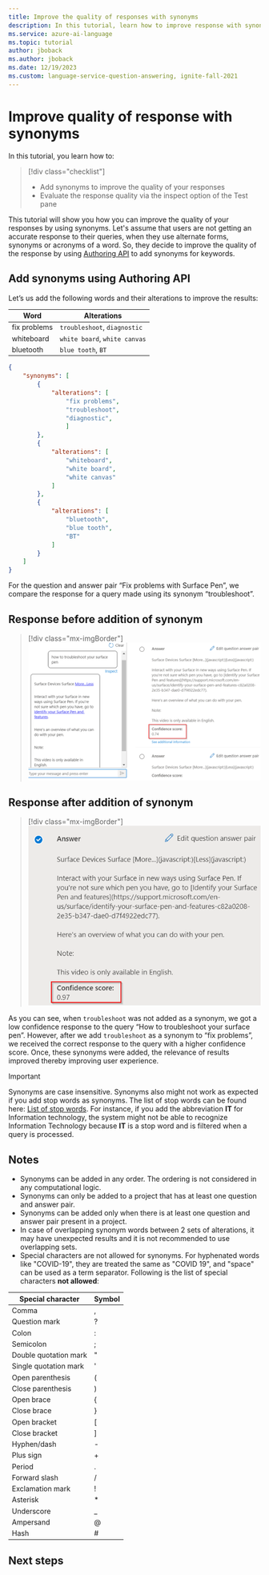 ```yaml
---
title: Improve the quality of responses with synonyms
description: In this tutorial, learn how to improve response with synonyms and alternate words
ms.service: azure-ai-language
ms.topic: tutorial
author: jboback
ms.author: jboback
ms.date: 12/19/2023
ms.custom: language-service-question-answering, ignite-fall-2021
---
```


# Improve quality of response with synonyms

In this tutorial, you learn how to:

> [!div class="checklist"]
> * Add synonyms to improve the quality of your responses
> * Evaluate the response quality via the inspect option of the Test pane

This tutorial will show you how you can improve the quality of your responses by using synonyms. Let's assume that users are not getting an accurate response to their queries, when they use alternate forms, synonyms or acronyms of a word. So, they decide to improve the quality of the response by using [Authoring API](../how-to/authoring.md) to add synonyms for keywords.

## Add synonyms using Authoring API

Let’s us add the following words and their alterations to improve the results:

|Word | Alterations|
|--------------|--------------------------------|
| fix problems | `troubleshoot`, `diagnostic`|
| whiteboard   | `white board`, `white canvas`   |
| bluetooth    | `blue tooth`, `BT`     |

```json
{
    "synonyms": [
        {
            "alterations": [
                "fix problems",
                "troubleshoot",
                "diagnostic",
                ]
        },
        {
            "alterations": [
                "whiteboard",
                "white board",
                "white canvas"
            ]
        },
        {
            "alterations": [
                "bluetooth",
                "blue tooth",
                "BT"
            ]
        }
    ]
}

```

For the question and answer pair “Fix problems with Surface Pen”, we compare the response for a query made using its synonym “troubleshoot”.

## Response before addition of synonym

> [!div class="mx-imgBorder"]
> [ ![Screenshot with confidence score of .74 highlighted in red]( ../media/adding-synonyms/score.png) ]( ../media/adding-synonyms/score.png#lightbox)

## Response after addition of synonym

> [!div class="mx-imgBorder"]
> [ ![Screenshot with a confidence score of .97 highlighted in red]( ../media/adding-synonyms/score-improvement.png) ]( ../media/adding-synonyms/score-improvement.png#lightbox)

As you can see, when `troubleshoot` was not added as a synonym, we got a low confidence response to the query “How to troubleshoot your surface pen”. However, after we add `troubleshoot` as a synonym to “fix problems”, we received the correct response to the query with a higher confidence score. Once, these synonyms were added, the relevance of results improved thereby improving user experience.

> [!IMPORTANT]
> Synonyms are case insensitive. Synonyms also might not work as expected if you add stop words as synonyms. The list of stop words can be found here: [List of stop words](https://github.com/Azure-Samples/azure-search-sample-data/blob/master/STOPWORDS.md).
> For instance, if you add the abbreviation **IT** for Information technology, the system might not be able to recognize Information Technology because **IT** is a stop word and is filtered when a query is processed.

## Notes
* Synonyms can be added in any order. The ordering is not considered in any computational logic.
* Synonyms can only be added to a project that has at least one question and answer pair.
* Synonyms can be added only when there is at least one question and answer pair present in a project.
* In case of overlapping synonym words between 2 sets of alterations, it may have unexpected results and it is not recommended to use overlapping sets.
* Special characters are not allowed for synonyms. For hyphenated words like "COVID-19", they are treated the same as "COVID 19", and "space" can be used as a term separator. Following is the list of special characters **not allowed**:

|Special character | Symbol|
|--------------|--------------------------------|
|Comma | ,|
|Question mark | ?|
|Colon| :|
|Semicolon| ;|
|Double quotation mark| \"|
|Single quotation mark| \'|
|Open parenthesis|(|
|Close parenthesis|)|
|Open brace|{|
|Close brace|}|
|Open bracket|[|
|Close bracket|]|
|Hyphen/dash|-|
|Plus sign|+|
|Period|.|
|Forward slash|/|
|Exclamation mark|!|
|Asterisk|\*|
|Underscore|\_|
|Ampersand|@|
|Hash|#|


## Next steps

